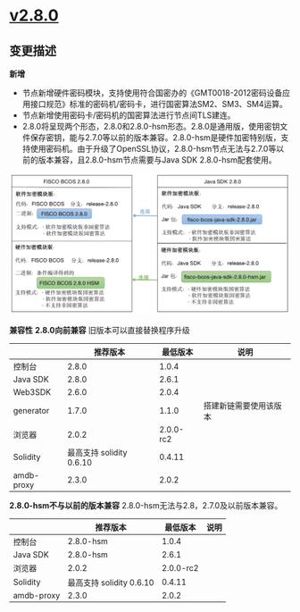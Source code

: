 # [v2.8.0](https://github.com/FISCO-BCOS/FISCO-BCOS/releases/tag/v2.8.0)
## 变更描述
**新增**
- 节点新增硬件密码模块，支持使用符合国密办的《GMT0018-2012密码设备应用接口规范》标准的密码机/密码卡，进行国密算法SM2、SM3、SM4运算。
- 节点新增使用密码卡/密码机的国密算法进行节点间TLS建连。
- 2.8.0将呈现两个形态，2.8.0和2.8.0-hsm形态。2.8.0是通用版，使用密钥文件保存密钥，能与2.7.0等以前的版本兼容。2.8.0-hsm是硬件加密特别版，支持使用密码机。由于升级了OpenSSL协议，2.8.0-hsm节点无法与2.7.0等以前的版本兼容，且2.8.0-hsm节点需要与Java SDK 2.8.0-hsm配套使用。

![](../../images/tutorial/fisco-bcos-2.8.png)

**兼容性**
**2.8.0向前兼容**
旧版本可以直接替换程序升级

|            | 推荐版本                | 最低版本  | 说明                   |
| ---------- | ----------------------- | --------- | ---------------------- |
| 控制台     | 2.8.0                  | 1.0.4     |                        |
| Java SDK        | 2.8.0                   | 2.6.1     |     |
| Web3SDK        | 2.6.0                   | 2.0.4     |      |                  
| generator  | 1.7.0                   | 1.1.0     | 搭建新链需要使用该版本 |
| 浏览器     | 2.0.2                   | 2.0.0-rc2 |                        |
| Solidity   | 最高支持 solidity 0.6.10 | 0.4.11    |                        |
| amdb-proxy | 2.3.0                   | 2.0.2     |                        |

**2.8.0-hsm不与以前的版本兼容**
2.8.0-hsm无法与2.8，2.7.0及以前版本兼容。

|            | 推荐版本                | 最低版本  | 说明                   |
| ---------- | ----------------------- | --------- | ---------------------- |
| 控制台     | 2.8.0-hsm                  | 1.0.4     |                        |
| Java SDK        | 2.8.0-hsm                   | 2.6.1     |     |
| 浏览器     | 2.0.2                   | 2.0.0-rc2 |                        |
| Solidity   | 最高支持 solidity 0.6.10 | 0.4.11    |                        |
| amdb-proxy | 2.3.0                   | 2.0.2     |                        |
